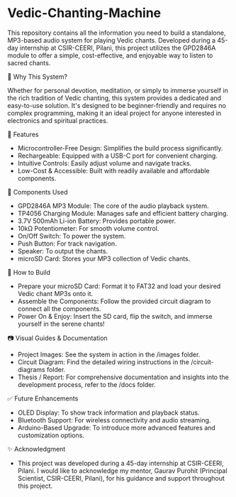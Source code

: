 # Vedic-Chanting-Machine

This repository contains all the information you need to build a standalone, MP3-based audio system for playing Vedic chants. Developed during a 45-day internship at CSIR-CEERI, Pilani, this project utilizes the GPD2846A module to offer a simple, cost-effective, and enjoyable way to listen to sacred chants.

🌟 Why This System?

Whether for personal devotion, meditation, or simply to immerse yourself in the rich tradition of Vedic chanting, this system provides a dedicated and easy-to-use solution. It's designed to be beginner-friendly and requires no complex programming, making it an ideal project for anyone interested in electronics and spiritual practices.

🔧 Features
 - Microcontroller-Free Design: Simplifies the build process significantly.
 - Rechargeable: Equipped with a USB-C port for convenient charging.
 - Intuitive Controls: Easily adjust volume and navigate tracks.
 - Low-Cost & Accessible: Built with readily available and affordable components.

🧩 Components Used
 
 - GPD2846A MP3 Module: The core of the audio playback system.
 - TP4056 Charging Module: Manages safe and efficient battery charging.
 - 3.7V 500mAh Li-ion Battery: Provides portable power.
 - 10kΩ Potentiometer: For smooth volume control.
 - On/Off Switch: To power the system.
 - Push Button: For track navigation.
 - Speaker: To output the chants.
 - microSD Card: Stores your MP3 collection of Vedic chants.

🚀 How to Build
 - Prepare your microSD Card: Format it to FAT32 and load your desired Vedic chant MP3s onto it.
 - Assemble the Components: Follow the provided circuit diagram to connect all the components.
 - Power On & Enjoy: Insert the SD card, flip the switch, and immerse yourself in the serene chants!

📷 Visual Guides & Documentation

 - Project Images: See the system in action in the /images folder.
 - Circuit Diagram: Find the detailed wiring instructions in the /circuit-diagrams folder.
 - Thesis / Report: For comprehensive documentation and insights into the development process, refer to the /docs folder.

✅ Future Enhancements

 - OLED Display: To show track information and playback status.
 - Bluetooth Support: For wireless connectivity and audio streaming.
 - Arduino-Based Upgrade: To introduce more advanced features and customization options.

✨ Acknowledgment

 - This project was developed during a 45-day internship at CSIR-CEERI, Pilani. I would like to acknowledge my mentor, Gaurav Purohit (Principal Scientist, CSIR-CEERI, Pilani), for his guidance and support throughout this project.













